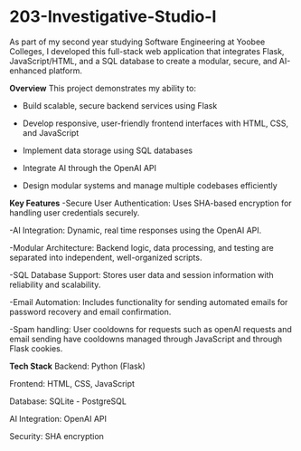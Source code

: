 # 203-Investigative-Studio-I

As part of my second year studying Software Engineering at Yoobee Colleges, I developed this full-stack web application that integrates Flask, JavaScript/HTML, and a SQL database to create a modular, secure, and AI-enhanced platform.

**Overview**
This project demonstrates my ability to:

- Build scalable, secure backend services using Flask

- Develop responsive, user-friendly frontend interfaces with HTML, CSS, and JavaScript

- Implement data storage using SQL databases

- Integrate AI through the OpenAI API

- Design modular systems and manage multiple codebases efficiently

**Key Features**
-Secure User Authentication:
    Uses SHA-based encryption for handling user credentials securely.

-AI Integration:
     Dynamic, real time responses using the OpenAI API.

-Modular Architecture:
    Backend logic, data processing, and testing are separated into independent, well-organized scripts.

-SQL Database Support:
    Stores user data and session information with reliability and scalability.

-Email Automation:
    Includes functionality for sending automated emails for password recovery and email confirmation.

-Spam handling:
    User cooldowns for requests such as openAI requests and email sending have cooldowns managed through JavaScript and through Flask cookies.

**Tech Stack**
Backend: Python (Flask)

Frontend: HTML, CSS, JavaScript

Database: SQLite - PostgreSQL

AI Integration: OpenAI API

Security: SHA encryption
